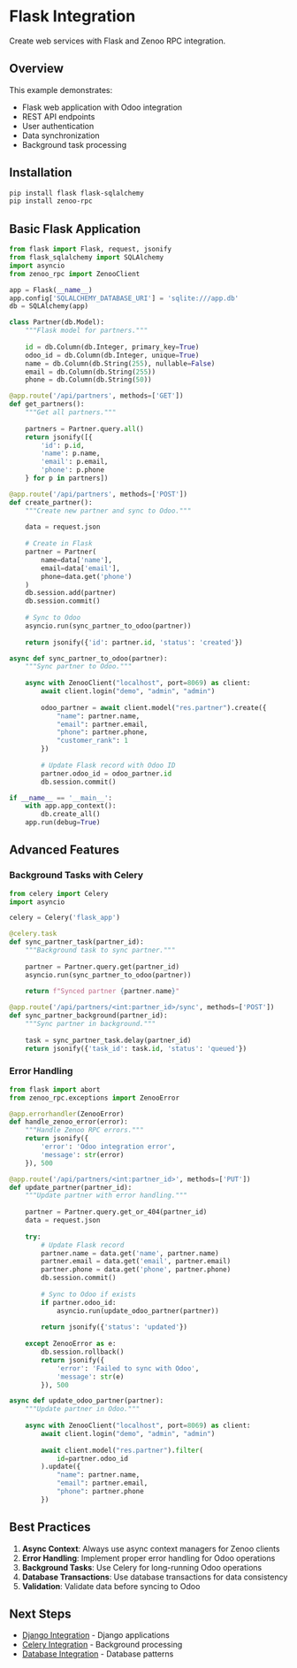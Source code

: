 # Flask Integration

Create web services with Flask and Zenoo RPC integration.

## Overview

This example demonstrates:
- Flask web application with Odoo integration
- REST API endpoints
- User authentication
- Data synchronization
- Background task processing

## Installation

```bash
pip install flask flask-sqlalchemy
pip install zenoo-rpc
```

## Basic Flask Application

```python
from flask import Flask, request, jsonify
from flask_sqlalchemy import SQLAlchemy
import asyncio
from zenoo_rpc import ZenooClient

app = Flask(__name__)
app.config['SQLALCHEMY_DATABASE_URI'] = 'sqlite:///app.db'
db = SQLAlchemy(app)

class Partner(db.Model):
    """Flask model for partners."""
    
    id = db.Column(db.Integer, primary_key=True)
    odoo_id = db.Column(db.Integer, unique=True)
    name = db.Column(db.String(255), nullable=False)
    email = db.Column(db.String(255))
    phone = db.Column(db.String(50))

@app.route('/api/partners', methods=['GET'])
def get_partners():
    """Get all partners."""
    
    partners = Partner.query.all()
    return jsonify([{
        'id': p.id,
        'name': p.name,
        'email': p.email,
        'phone': p.phone
    } for p in partners])

@app.route('/api/partners', methods=['POST'])
def create_partner():
    """Create new partner and sync to Odoo."""
    
    data = request.json
    
    # Create in Flask
    partner = Partner(
        name=data['name'],
        email=data['email'],
        phone=data.get('phone')
    )
    db.session.add(partner)
    db.session.commit()
    
    # Sync to Odoo
    asyncio.run(sync_partner_to_odoo(partner))
    
    return jsonify({'id': partner.id, 'status': 'created'})

async def sync_partner_to_odoo(partner):
    """Sync partner to Odoo."""
    
    async with ZenooClient("localhost", port=8069) as client:
        await client.login("demo", "admin", "admin")
        
        odoo_partner = await client.model("res.partner").create({
            "name": partner.name,
            "email": partner.email,
            "phone": partner.phone,
            "customer_rank": 1
        })
        
        # Update Flask record with Odoo ID
        partner.odoo_id = odoo_partner.id
        db.session.commit()

if __name__ == '__main__':
    with app.app_context():
        db.create_all()
    app.run(debug=True)
```

## Advanced Features

### Background Tasks with Celery

```python
from celery import Celery
import asyncio

celery = Celery('flask_app')

@celery.task
def sync_partner_task(partner_id):
    """Background task to sync partner."""
    
    partner = Partner.query.get(partner_id)
    asyncio.run(sync_partner_to_odoo(partner))
    
    return f"Synced partner {partner.name}"

@app.route('/api/partners/<int:partner_id>/sync', methods=['POST'])
def sync_partner_background(partner_id):
    """Sync partner in background."""
    
    task = sync_partner_task.delay(partner_id)
    return jsonify({'task_id': task.id, 'status': 'queued'})
```

### Error Handling

```python
from flask import abort
from zenoo_rpc.exceptions import ZenooError

@app.errorhandler(ZenooError)
def handle_zenoo_error(error):
    """Handle Zenoo RPC errors."""
    return jsonify({
        'error': 'Odoo integration error',
        'message': str(error)
    }), 500

@app.route('/api/partners/<int:partner_id>', methods=['PUT'])
def update_partner(partner_id):
    """Update partner with error handling."""
    
    partner = Partner.query.get_or_404(partner_id)
    data = request.json
    
    try:
        # Update Flask record
        partner.name = data.get('name', partner.name)
        partner.email = data.get('email', partner.email)
        partner.phone = data.get('phone', partner.phone)
        db.session.commit()
        
        # Sync to Odoo if exists
        if partner.odoo_id:
            asyncio.run(update_odoo_partner(partner))
        
        return jsonify({'status': 'updated'})
        
    except ZenooError as e:
        db.session.rollback()
        return jsonify({
            'error': 'Failed to sync with Odoo',
            'message': str(e)
        }), 500

async def update_odoo_partner(partner):
    """Update partner in Odoo."""
    
    async with ZenooClient("localhost", port=8069) as client:
        await client.login("demo", "admin", "admin")
        
        await client.model("res.partner").filter(
            id=partner.odoo_id
        ).update({
            "name": partner.name,
            "email": partner.email,
            "phone": partner.phone
        })
```

## Best Practices

1. **Async Context**: Always use async context managers for Zenoo clients
2. **Error Handling**: Implement proper error handling for Odoo operations
3. **Background Tasks**: Use Celery for long-running Odoo operations
4. **Database Transactions**: Use database transactions for data consistency
5. **Validation**: Validate data before syncing to Odoo

## Next Steps

- [Django Integration](django-integration.md) - Django applications
- [Celery Integration](celery-integration.md) - Background processing
- [Database Integration](database-integration.md) - Database patterns
